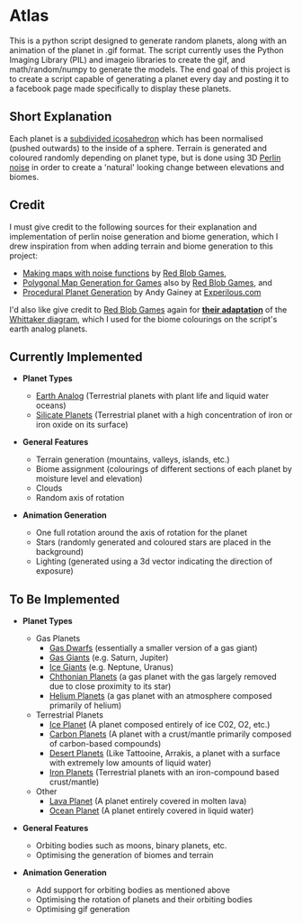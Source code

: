 # Atlas

This is a python script designed to generate random planets, along with an animation of the planet in .gif format. The script currently uses the Python Imaging Library (PIL) and imageio libraries to create the gif, and math/random/numpy to generate the models. The end goal of this project is to create a script capable of generating a planet every day and posting it to a facebook page made specifically to display these planets.

## Short Explanation
Each planet is a [subdivided icosahedron](https://en.wikipedia.org/wiki/Geodesic_grid) which has been normalised (pushed outwards) to the inside of a sphere. Terrain is generated and coloured randomly depending on planet type, but is done using 3D [Perlin noise](https://en.wikipedia.org/wiki/Perlin_noise) in order to create a 'natural' looking change between elevations and biomes.

## Credit
I must give credit to the following sources for their explanation and implementation of perlin noise generation and biome generation, which I drew inspiration from when adding terrain and biome generation to this project:
 - [Making maps with noise functions](http://www.redblobgames.com/maps/terrain-from-noise/) by [Red Blob Games](http://www.redblobgames.com/),
 - [Polygonal Map Generation for Games](http://www-cs-students.stanford.edu/~amitp/game-programming/polygon-map-generation/) also by [Red Blob Games](http://www.redblobgames.com/), and
 - [Procedural Planet Generation](http://experilous.com/1/blog/post/procedural-planet-generation) by Andy Gainey
at [Experilous.com](http://experilous.com/)

I'd also like give credit to [Red Blob Games](http://www.redblobgames.com/) again for **[their adaptation](http://www-cs-students.stanford.edu/~amitp/game-programming/polygon-map-generation/#biomes)** of the [Whittaker diagram](http://w3.marietta.edu/~biol/biomes/biome_main.htm), which I used for the biome colourings on the script's earth analog planets.


## Currently Implemented
 - **Planet Types**
     - [Earth Analog](https://en.wikipedia.org/wiki/Earth_analog) (Terrestrial planets with plant life and liquid water oceans)
     - [Silicate Planets](https://en.wikipedia.org/wiki/Terrestrial_planet#Types) (Terrestrial planet with a high concentration of iron or iron oxide on its surface)

 - **General Features**
     - Terrain generation (mountains, valleys, islands, etc.)
     - Biome assignment (colourings of different sections of each planet by moisture level and elevation)
     - Clouds
     - Random axis of rotation
     
 - **Animation Generation**
     - One full rotation around the axis of rotation for the planet
     - Stars (randomly generated and coloured stars are placed in the background)
     - Lighting (generated using a 3d vector indicating the direction of exposure)
     
## To Be Implemented
 - **Planet Types**
     - Gas Planets
         - [Gas Dwarfs](https://en.wikipedia.org/wiki/Gas_dwarf) (essentially a smaller version of a gas giant)
         - [Gas Giants](https://en.wikipedia.org/wiki/Gas_giant) (e.g. Saturn, Jupiter)
         - [Ice Giants](https://en.wikipedia.org/wiki/Ice_giant) (e.g. Neptune, Uranus)
         - [Chthonian Planets](https://en.wikipedia.org/wiki/Chthonian_planet) (a gas planet with the gas largely removed due to close proximity to its star)
         - [Helium Planets](https://en.wikipedia.org/wiki/Helium_planet) (a gas planet with an atmosphere composed primarily of helium)
     - Terrestrial Planets
         - [Ice Planet](https://en.wikipedia.org/wiki/Ice_planet) (A planet composed entirely of ice C02, O2, etc.)
         - [Carbon Planets](https://en.wikipedia.org/wiki/Carbon_planet) (A planet with a crust/mantle primarily composed of carbon-based compounds)
         - [Desert Planets](https://en.wikipedia.org/wiki/Desert_planet) (Like Tattooine, Arrakis, a planet with a surface with extremely low amounts of liquid water)
         - [Iron Planets](https://en.wikipedia.org/wiki/Iron_planet) (Terrestrial planets with an iron-compound based crust/mantle)
     - Other
         - [Lava Planet](https://en.wikipedia.org/wiki/Lava_planet) (A planet entirely covered in molten lava)
         - [Ocean Planet](https://en.wikipedia.org/wiki/Ocean_planet) (A planet entirely covered in liquid water)

 - **General Features**
     - Orbiting bodies such as moons, binary planets, etc.
     - Optimising the generation of biomes and terrain
     
 - **Animation Generation**
     - Add support for orbiting bodies as mentioned above
     - Optimising the rotation of planets and their orbiting bodies
     - Optimising gif generation
